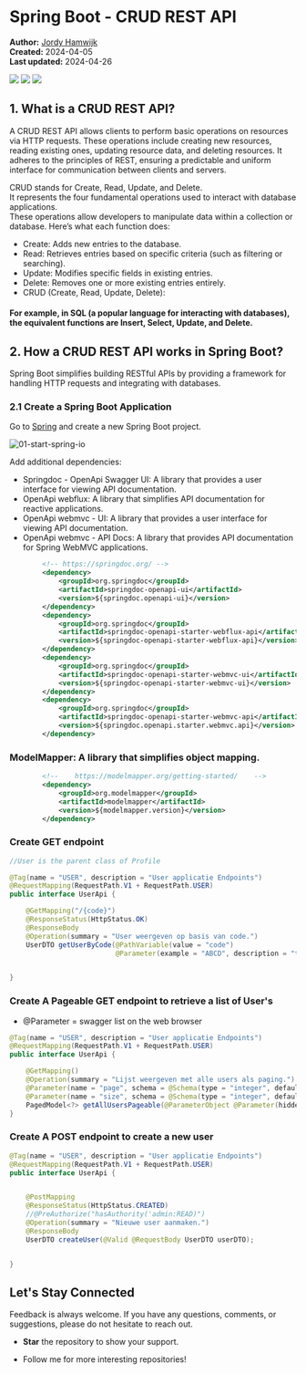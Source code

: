 # Spring Boot - CRUD REST API
<small></small>


<b>Author:</b> <a href="https://github.com/darksos34" target="_blank">Jordy Hamwijk</a><br>
<b>Created:</b> 2024-04-05<br>
<b>Last updated:</b> 2024-04-26<br>

[![](https://img.shields.io/badge/Spring%20Boot-8A2BE2)]() [![](https://img.shields.io/badge/release-Apr%2004,%202024-blue)]() [![](https://img.shields.io/badge/version-3.2.4-blue)]()

## 1. What is a CRUD REST API?
A CRUD REST API allows clients to perform basic operations on resources via HTTP requests. These operations include creating new resources, reading existing ones, updating resource data, and deleting resources. It adheres to the principles of REST, ensuring a predictable and uniform interface for communication between clients and servers.</br>

CRUD stands for Create, Read, Update, and Delete. </br>
It represents the four fundamental operations used to interact with database applications.<br/>
These operations allow developers to manipulate data within a collection or database.
Here’s what each function does:
- Create: Adds new entries to the database.
- Read: Retrieves entries based on specific criteria (such as filtering or searching).
- Update: Modifies specific fields in existing entries.
- Delete: Removes one or more existing entries entirely.
- CRUD (Create, Read, Update, Delete):</br>

#### For example, in SQL (a popular language for interacting with databases), the equivalent functions are Insert, Select, Update, and Delete.

## 2. How a CRUD REST API works in Spring Boot?

Spring Boot simplifies building RESTful APIs by providing a framework for handling HTTP requests and integrating with databases.</br>


### 2.1 Create a Spring Boot Application

Go to [Spring](start.spring.io) and create a new Spring Boot project.

![01-start-spring-io](https://github.com/darksos34/api-library/blob/master/src/main/resources/images/sping.initializr.png)

Add additional dependencies:
- Springdoc - OpenApi Swagger UI: A library that provides a user interface for viewing API documentation.
- OpenApi webflux: A library that simplifies API documentation for reactive applications.
- OpenApi webmvc - UI: A library that provides a user interface for viewing API documentation.
- OpenApi webmvc - API Docs: A library that provides API documentation for Spring WebMVC applications.
````    xml
        <!-- https://springdoc.org/ -->
        <dependency>
            <groupId>org.springdoc</groupId>
            <artifactId>springdoc-openapi-ui</artifactId>
            <version>${springdoc.openapi-ui}</version>
        </dependency>
        <dependency>
            <groupId>org.springdoc</groupId>
            <artifactId>springdoc-openapi-starter-webflux-api</artifactId>
            <version>${springdoc-openapi-starter-webflux-api}</version>
        </dependency>
        <dependency>
            <groupId>org.springdoc</groupId>
            <artifactId>springdoc-openapi-starter-webmvc-ui</artifactId>
            <version>${springdoc-openapi-starter-webmvc-ui}</version>
        </dependency>
        <dependency>
            <groupId>org.springdoc</groupId>
            <artifactId>springdoc-openapi-starter-webmvc-api</artifactId>
            <version>${springdoc.openapi.starter.webmvc.api}</version>
        </dependency>
````

### ModelMapper: A library that simplifies object mapping. 

```` xml
        <!--    https://modelmapper.org/getting-started/    -->
        <dependency>
            <groupId>org.modelmapper</groupId>
            <artifactId>modelmapper</artifactId>
            <version>${modelmapper.version}</version>
        </dependency>
````

### Create GET endpoint 


```java
//User is the parent class of Profile

@Tag(name = "USER", description = "User applicatie Endpoints")
@RequestMapping(RequestPath.V1 + RequestPath.USER)
public interface UserApi {

    @GetMapping("/{code}")
    @ResponseStatus(HttpStatus.OK)
    @ResponseBody
    @Operation(summary = "User weergeven op basis van code.")
    UserDTO getUserByCode(@PathVariable(value = "code")
                          @Parameter(example = "ABCD", description = "test") String code);


}

```


### Create A Pageable GET endpoint to retrieve a list of User's
* @Parameter = swagger list on the web browser

```java
@Tag(name = "USER", description = "User applicatie Endpoints")
@RequestMapping(RequestPath.V1 + RequestPath.USER)
public interface UserApi {

    @GetMapping()
    @Operation(summary = "Lijst weergeven met alle users als paging.")
    @Parameter(name = "page", schema = @Schema(type = "integer", defaultValue = "0"), in = ParameterIn.QUERY)
    @Parameter(name = "size", schema = @Schema(type = "integer", defaultValue = "20"), in = ParameterIn.QUERY)
    PagedModel<?> getAllUsersPageable(@ParameterObject @Parameter(hidden = true) Pageable pageable);
}

```

### Create A POST endpoint to create a new user
```java
@Tag(name = "USER", description = "User applicatie Endpoints")
@RequestMapping(RequestPath.V1 + RequestPath.USER)
public interface UserApi {


    @PostMapping
    @ResponseStatus(HttpStatus.CREATED)
    //@PreAuthorize("hasAuthority('admin:READ)")
    @Operation(summary = "Nieuwe user aanmaken.")
    @ResponseBody
    UserDTO createUser(@Valid @RequestBody UserDTO userDTO);


}
```

## Let's Stay Connected

Feedback is always welcome. If you have any questions, comments, or suggestions, please do not hesitate to reach out.

- <b>Star</b> the repository to show your support.

- Follow me for more interesting repositories!
